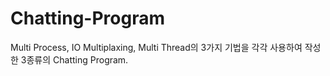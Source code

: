 # Chatting-Program
Multi Process, IO Multiplaxing, Multi Thread의 3가지 기법을 각각 사용하여 작성한 3종류의 Chatting Program.
